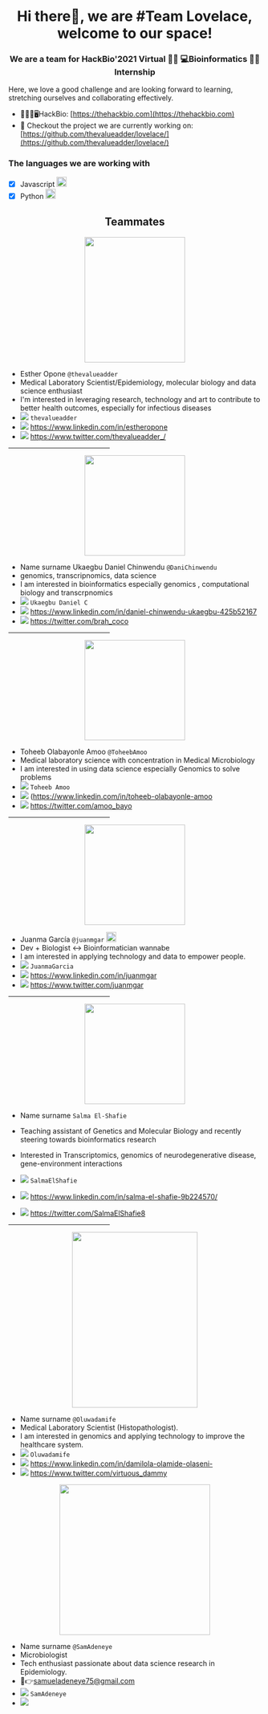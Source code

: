 <h1 align="center"> Hi there👋, we are #Team Lovelace, welcome to our space!</h1>
<h3 align="center"> We are a team for HackBio'2021 Virtual 👩‍💻 💻Bioinformatics 👨‍💻 Internship</h3>
Here, we love a good challenge and are looking forward to learning, stretching ourselves and collaborating effectively.

- 💊🧬🔬🖥️HackBio: [https://thehackbio.com](https://thehackbio.com)
- 🔎 Checkout the project we are currently working on: [https://github.com/thevalueadder/lovelace/](https://github.com/thevalueadder/lovelace/)

<h3 align="left"> The languages we are working with</h3>

- [x] Javascript <img src="https://img.icons8.com/color/48/000000/javascript--v1.png" width="20" height="20"/>
- [x] Python <img src="https://user-images.githubusercontent.com/92184734/137252852-15719f17-770a-4b08-9184-111fd504e419.png" width="20" height="20">

<h2 align="center"> Teammates </h2>

<p align="center">
<img src="https://user-images.githubusercontent.com/92184734/137252429-a2c2e69b-f7aa-469f-b191-3a2e6aa33506.jpeg" width="200" height="250">


- Esther Opone `@thevalueadder` 
- Medical Laboratory Scientist/Epidemiology, molecular biology and data science enthusiast 
- I'm interested in leveraging research, technology and art to contribute to better health outcomes, especially for infectious diseases 
- <img src="https://img.icons8.com/office/24/000000/slack.png"/> `thevalueadder`
- <img src="https://img.icons8.com/color/24/000000/linkedin.png"/> https://www.linkedin.com/in/estheropone
- <img src="https://img.icons8.com/color/24/000000/twitter.png"/>  https://www.twitter.com/thevalueadder_/
  
<hr style="width:40%">
<p align="center">
<img src="" width="200" height="200">


- Name surname Ukaegbu Daniel Chinwendu `@DaniChinwendu` 
- genomics, transcripnomics, data science
- I am interested in bioinformatics especially genomics , computational biology and transcrpnomics
- <img src="https://img.icons8.com/office/24/000000/slack.png"/> `Ukaegbu Daniel C`
- <img src="https://img.icons8.com/color/24/000000/linkedin.png"/> https://www.linkedin.com/in/daniel-chinwendu-ukaegbu-425b52167
- <img src="https://img.icons8.com/color/24/000000/twitter.png"/> https://twitter.com/brah_coco

<hr style="width:40%">
<p align="center">
<img src="https://avatars.githubusercontent.com/u/92299916?v=4" width="200" height="200">


- Toheeb Olabayonle Amoo `@ToheebAmoo` 
- Medical laboratory science with concentration in Medical Microbiology
- I am interested in using data science especially Genomics to solve problems
- <img src="https://img.icons8.com/office/24/000000/slack.png"/> `Toheeb Amoo`
- <img src="https://img.icons8.com/color/24/000000/linkedin.png"/> (https://www.linkedin.com/in/toheeb-olabayonle-amoo
- <img src="https://img.icons8.com/color/24/000000/twitter.png"/>  https://twitter.com/amoo_bayo

<hr style="width:40%">
<p align="center">
<img src="https://avatars.githubusercontent.com/u/4436049?v=4" width="200" height="200">


- Juanma García `@juanmgar` <img src="https://img.icons8.com/color/48/000000/javascript--v1.png" width="20" height="20"/>
- Dev + Biologist ↔ Bioinformatician wannabe
- I am interested in applying technology and data to empower people. 
- <img src="https://img.icons8.com/office/24/000000/slack.png"/> `JuanmaGarcia`
- <img src="https://img.icons8.com/color/24/000000/linkedin.png"/> https://www.linkedin.com/in/juanmgar
- <img src="https://img.icons8.com/color/24/000000/twitter.png"/>  https://www.twitter.com/juanmgar

<hr style="width:40%"> 
<p align="center">
<img src="https://user-images.githubusercontent.com/92435273/137291721-c3bc1b4a-9da8-4f18-9b96-1af1c3dc0410.jpg" width="200" height="200">
  

- Name surname `Salma El-Shafie`

- Teaching assistant of Genetics and Molecular Biology and recently steering towards bioinformatics research 
- Interested in Transcriptomics, genomics of neurodegenerative disease, gene-environment interactions
- <img src="https://img.icons8.com/office/24/000000/slack.png"/> `SalmaElShafie`
- <img src="https://img.icons8.com/color/24/000000/linkedin.png"/> https://www.linkedin.com/in/salma-el-shafie-9b224570/
- <img src="https://img.icons8.com/color/24/000000/twitter.png"/>  https://twitter.com/SalmaElShafie8

<hr style="width:40%">
<p align="center">
<img src="https://user-images.githubusercontent.com/92405912/137291764-3b5d3b9b-d2a3-4bd9-a270-c426ea8f7aea.JPG" width="250" height="350">


- Name surname `@Oluwadamife` 
- Medical Laboratory Scientist (Histopathologist).
- I am interested in genomics and applying technology to improve the healthcare system.
- <img src="https://img.icons8.com/office/24/000000/slack.png"/> `Oluwadamife`
- <img src="https://img.icons8.com/color/24/000000/linkedin.png"/> https://www.linkedin.com/in/damilola-olamide-olaseni-
- <img src="https://img.icons8.com/color/24/000000/twitter.png"/>  https://www.twitter.com/virtuous_dammy

  
<p align="center">
<img src="https://user-images.githubusercontent.com/92327878/137253139-0b53deba-0ab2-4314-95d0-d04fd79a688f.JPG" width="300" height="300">

- Name surname `@SamAdeneye`
- Microbiologist
- Tech enthusiast passionate about data science research in Epidemiology.  
- 👋👉samueladeneye75@gmail.com
- <img src="https://img.icons8.com/office/24/000000/slack.png"/> `SamAdeneye`
- <img src="https://img.icons8.com/color/24/000000/linkedin.png"/> 
